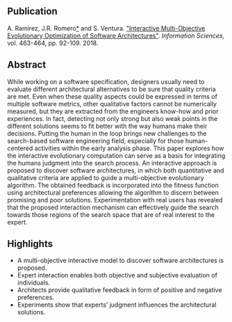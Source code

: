 Publication
-----------

A. Ramírez, J.R. Romero[\*](http://jrromero.net/) and S. Ventura. ["Interactive Multi-Objective Evolutionary Optimization of Software Architectures"](https://doi.org/10.1016/j.ins.2018.06.034). _Information Sciences,_ vol. 463-464, pp. 92-109. 2018.

Abstract
--------

While working on a software specification, designers usually need to evaluate different architectural alternatives to be sure that quality criteria are met. Even when these quality aspects could be expressed in terms of multiple software metrics, other qualitative factors cannot be numerically measured, but they are extracted from the engineers know-how and prior experiences. In fact, detecting not only strong but also weak points in the different solutions seems to fit better with the way humans make their decisions. Putting the human in the loop brings new challenges to the search-based software engineering field, especially for those human-centered activities within the early analysis phase. This paper explores how the interactive evolutionary computation can serve as a basis for integrating the humans judgment into the search process. An interactive approach is proposed to discover software architectures, in which both quantitative and qualitative criteria are applied to guide a multi-objective evolutionary algorithm. The obtained feedback is incorporated into the fitness function using architectural preferences allowing the algorithm to discern between promising and poor solutions. Experimentation with real users has revealed that the proposed interaction mechanism can effectively guide the search towards those regions of the search space that are of real interest to the expert.

Highlights
----------

*   A multi-objective interactive model to discover software architectures is proposed.
*   Expert interaction enables both objective and subjective evaluation of individuals.
*   Architects provide qualitative feedback in form of positive and negative preferences.
*   Experiments show that experts’ judgment influences the architectural solutions.
